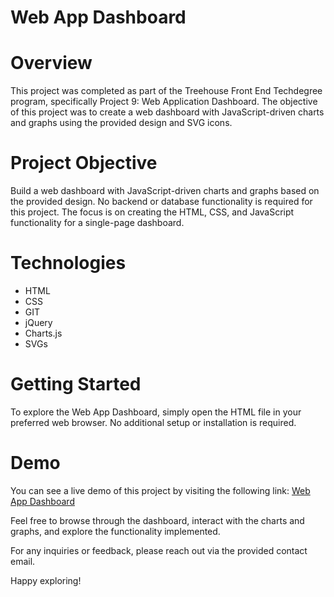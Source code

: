 # Web App Dashboard

# Overview

This project was completed as part of the Treehouse Front End Techdegree program, specifically Project 9: Web Application Dashboard. The objective of this project was to create a web dashboard with JavaScript-driven charts and graphs using the provided design and SVG icons.

# Project Objective

Build a web dashboard with JavaScript-driven charts and graphs based on the provided design.
No backend or database functionality is required for this project.
The focus is on creating the HTML, CSS, and JavaScript functionality for a single-page dashboard.

# Technologies

- HTML
- CSS
- GIT
- jQuery
- Charts.js
- SVGs

# Getting Started

To explore the Web App Dashboard, simply open the HTML file in your preferred web browser. No additional setup or installation is required.

# Demo

You can see a live demo of this project by visiting the following link:
[Web App Dashboard](https://nick-damico.github.io/Proj.-9-Web-App-Dashboard/)

Feel free to browse through the dashboard, interact with the charts and graphs, and explore the functionality implemented.

For any inquiries or feedback, please reach out via the provided contact email.

Happy exploring!
